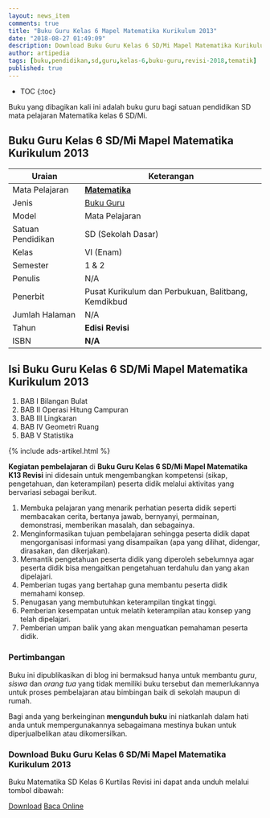 ```yaml
---
layout: news_item
comments: true
title: "Buku Guru Kelas 6 Mapel Matematika Kurikulum 2013"
date: "2018-08-27 01:49:09"
description: Download Buku Guru Kelas 6 SD/Mi Mapel Matematika Kurikulum 2013 digunakan sebagai referensi dalam pelaksanaan pembelajaran Matematika 6 SD/Mi kelas VI.
author: artipedia
tags: [buku,pendidikan,sd,guru,kelas-6,buku-guru,revisi-2018,tematik]
published: true
---
```

* TOC
{:toc}

<script type="application/ld+json">
{
  "@context":"http://schema.org",
  "@type":"Book",
  "name" : "{{ page.title }}",
  "author": {
    "@type":"Person",
    "name":"N/A"},
  "url" : "{{ site.url }}{{ page.url }}",
  "workExample" : [{
    "@type": "Book",
    "isbn": "N/A",
    "bookEdition": "Revisi 2018",
    "bookFormat": "http://schema.org/Hardcover",
    "potentialAction":{
    "@type":"ReadAction",
    "target":
      {
        "@type":"EntryPoint",
        "urlTemplate":"{{ site.url }}{{ page.url }}",
        "actionPlatform":[
          "http://schema.org/DesktopWebPlatform",
          "http://schema.org/IOSPlatform",
          "http://schema.org/AndroidPlatform"
        ]
      }
      }
    }
    ]
    }
 
</script>

Buku yang dibagikan kali ini adalah buku guru bagi satuan pendidikan SD mata pelajaran Matematika kelas 6 SD/Mi.

## Buku Guru Kelas 6 SD/Mi Mapel Matematika Kurikulum 2013

|Uraian|Keterangan|
| --- | --- |
|Mata Pelajaran|<a href="/wiki/buku-guru-kelas-6-sd-mapel-matematika-revisi.html" title="Buku Guru Kelas 6 SD/Mi Mapel Matematika Revisi"><strong>Matematika</strong></a>|
|Jenis|<a href="/buku" title="Buku Guru" target="_blank">Buku Guru</a>|
|Model|Mata Pelajaran|
|Satuan Pendidikan|SD (Sekolah Dasar)|
Kelas|VI (Enam)|
|Semester|1 & 2|
Penulis|N/A|
|Penerbit|Pusat Kurikulum dan Perbukuan, Balitbang, Kemdikbud|
|Jumlah Halaman|N/A|
|Tahun|<strong>Edisi Revisi</strong>|
|ISBN|<strong>N/A</strong>|

## Isi Buku Guru Kelas 6 SD/Mi Mapel Matematika Kurikulum 2013
1. BAB I Bilangan Bulat
2. BAB II Operasi Hitung Campuran
3. BAB III Lingkaran
4. BAB IV Geometri Ruang
5. BAB V Statistika

{% include ads-artikel.html %}

<b>Kegiatan pembelajaran</b> di <b>Buku Guru Kelas 6 SD/Mi Mapel Matematika K13 Revisi</b> ini didesain untuk mengembangkan kompetensi (sikap, pengetahuan, dan keterampilan) peserta didik melalui aktivitas yang bervariasi sebagai berikut.
<ol><li>Membuka pelajaran yang menarik perhatian peserta didik seperti membacakan cerita, bertanya jawab, bernyanyi, permainan, demonstrasi, memberikan masalah, dan sebagainya.</li><li>Menginformasikan tujuan pembelajaran sehingga peserta didik dapat mengorganisasi informasi yang disampaikan (apa yang dilihat, didengar, dirasakan, dan dikerjakan).</li><li>Memantik pengetahuan peserta didik yang diperoleh sebelumnya agar peserta didik bisa mengaitkan pengetahuan terdahulu dan yang akan dipelajari.</li><li>Pemberian tugas yang bertahap guna membantu peserta didik memahami konsep.</li><li>Penugasan yang membutuhkan keterampilan tingkat tinggi.</li><li>Pemberian kesempatan untuk melatih keterampilan atau konsep yang telah dipelajari.</li><li>Pemberian umpan balik yang akan menguatkan pemahaman peserta didik.</li></ol>
  
### Pertimbangan
Buku ini dipublikasikan di blog ini bermaksud hanya untuk membantu _guru_, _siswa_ dan _orang tua_ yang tidak memiliki buku tersebut dan memerlukannya untuk proses pembelajaran atau bimbingan baik di sekolah maupun di rumah.

Bagi anda yang berkeinginan <b>mengunduh buku</b> ini niatkanlah dalam hati anda untuk mempergunakannya sebagaimana mestinya bukan untuk diperjualbelikan atau dikomersilkan.
  
### Download Buku Guru Kelas 6 SD/Mi Mapel Matematika Kurikulum 2013
Buku Matematika SD Kelas 6 Kurtilas Revisi ini dapat anda unduh melalui tombol dibawah:
<p class="center"><a class="button download" href="https://docs.google.com/uc?export=download&id=1uA5HFZZ72-MNmDrFDrLd5SOKU65GDZdY" rel="nofollow" target="_blank" title="Download">Download</a>
<a class="button demo open-dialog" href="https://drive.google.com/file/d/1uA5HFZZ72-MNmDrFDrLd5SOKU65GDZdY/preview" Title="Baca Online" rel="nofollow">Baca Online</a></p>
